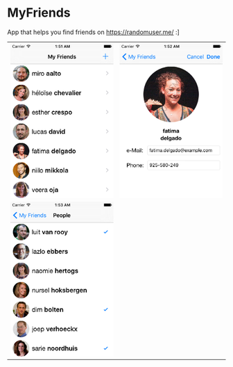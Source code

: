# MyFriends 
App that helps you find friends on https://randomuser.me/ :]

<table style="width:100%">
  <tr>
    <td><img src="https://github.com/artemkalinovsky/MyFriends/blob/master/Screenshots/Simulator%20Screen%20Shot%2031%20Dec%202015%2001.51.24.png"/></td>
    <td><img src="https://github.com/artemkalinovsky/MyFriends/blob/master/Screenshots/Simulator%20Screen%20Shot%2031%20Dec%202015%2001.52.58.png"/></td>	
  </tr>
  <tr>
     <td><img src="https://github.com/artemkalinovsky/MyFriends/blob/master/Screenshots/Simulator%20Screen%20Shot%2031%20Dec%202015%2001.53.11.png"/></td>
  </tr>
</table>
